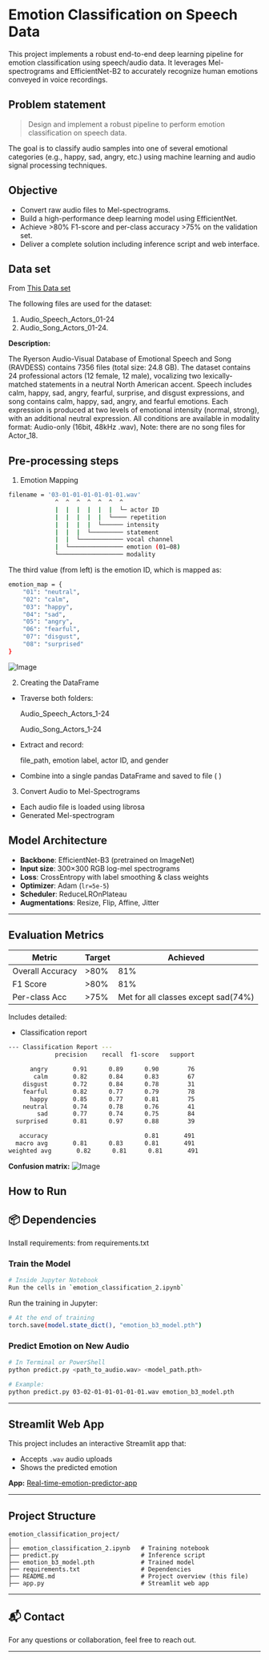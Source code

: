 
# Emotion Classification on Speech Data

This project implements a robust end-to-end deep learning pipeline for emotion classification using speech/audio data. It leverages Mel-spectrograms and EfficientNet-B2 to accurately recognize human emotions conveyed in voice recordings.


## Problem statement
> Design and implement a robust pipeline to perform emotion classification on speech data.

The goal is to classify audio samples into one of several emotional categories (e.g., happy, sad, angry, etc.) using machine learning and audio signal processing techniques.

## Objective
- Convert raw audio files to Mel-spectrograms.
- Build a high-performance deep learning model using EfficientNet.
- Achieve >80% F1-score and per-class accuracy >75% on the validation set.
- Deliver a complete solution including inference script and web interface.

## Data set
From [This Data set](https://zenodo.org/records/1188976#.XCx-tc9KhQI)

The following files are used for the  dataset:
1. Audio_Speech_Actors_01-24
2. Audio_Song_Actors_01-24.

**Description:**

The Ryerson Audio-Visual Database of Emotional Speech and Song (RAVDESS) contains 7356 files (total size: 24.8 GB). The dataset contains 24 professional actors (12 female, 12 male), vocalizing two lexically-matched statements in a neutral North American accent. Speech includes calm, happy, sad, angry, fearful, surprise, and disgust expressions, and song contains calm, happy, sad, angry, and fearful emotions. Each expression is produced at two levels of emotional intensity (normal, strong), with an additional neutral expression. All conditions are available in modality format: Audio-only (16bit, 48kHz .wav),  Note: there are no song files for Actor_18.





## Pre-processing steps

1. Emotion Mapping
```bash
filename = '03-01-01-01-01-01-01.wav'
             ^  ^  ^  ^  ^  ^  ^
             |  |  |  |  |  |  └─ actor ID
             |  |  |  |  |  └──── repetition
             |  |  |  |  └────── intensity
             |  |  |  └───────── statement
             |  |  └──────────── vocal channel
             |  └─────────────── emotion (01–08)
             └────────────────── modality

```
The third value (from left) is the emotion ID, which is mapped as:

```bash
emotion_map = {
    "01": "neutral",
    "02": "calm",
    "03": "happy",
    "04": "sad",
    "05": "angry",
    "06": "fearful",
    "07": "disgust",
    "08": "surprised"
}
```

![Image](https://github.com/user-attachments/assets/84c5fe73-d1d8-43b7-93dd-925effefde1f)


2. Creating the DataFrame

- Traverse both folders:

   Audio_Speech_Actors_1-24

   Audio_Song_Actors_1-24

- Extract and record:

  file_path, emotion label, actor ID, and gender

- Combine into a single pandas DataFrame and saved to file ( )

3. Convert Audio to Mel-Spectrograms
- Each audio file is loaded using librosa
- Generated Mel-spectrogram




## Model Architecture

- **Backbone**: EfficientNet-B3 (pretrained on ImageNet)
- **Input size**: 300×300 RGB log-mel spectrograms
- **Loss**: CrossEntropy with label smoothing & class weights
- **Optimizer**: Adam (`lr=5e-5`)
- **Scheduler**: ReduceLROnPlateau
- **Augmentations**: Resize, Flip, Affine, Jitter

---



## Evaluation Metrics

| Metric          | Target       | Achieved   |
|-----------------|--------------|------------|
| Overall Accuracy| >80%         | 81%         |
| F1 Score        | >80%         |  81%       |
| Per-class Acc   | >75%         | Met for all classes except sad(74%) |

Includes detailed:
- Classification report
 ```bash
--- Classification Report ---
              precision    recall  f1-score   support

       angry       0.91      0.89      0.90        76
        calm       0.82      0.84      0.83        67
     disgust       0.72      0.84      0.78        31
     fearful       0.82      0.77      0.79        78
       happy       0.85      0.77      0.81        75
     neutral       0.74      0.78      0.76        41
         sad       0.77      0.74      0.75        84
   surprised       0.81      0.97      0.88        39

    accuracy                           0.81       491
   macro avg       0.81      0.83      0.81       491
weighted avg       0.82      0.81      0.81       491
```
**Confusion matrix:**
![Image](https://github.com/user-attachments/assets/9c47370b-bec8-4203-871d-9fa121f6e70d)


## How to Run
## 📦 Dependencies

Install requirements: from requirements.txt

### Train the Model
```bash
# Inside Jupyter Notebook
Run the cells in `emotion_classification_2.ipynb`
```
Run the training in Jupyter:
```bash
# At the end of training
torch.save(model.state_dict(), "emotion_b3_model.pth")
```

### Predict Emotion on New Audio
```bash
# In Terminal or PowerShell
python predict.py <path_to_audio.wav> <model_path.pth>

# Example:
python predict.py 03-02-01-01-01-01-01.wav emotion_b3_model.pth
```
---

## Streamlit Web App

This project includes an interactive Streamlit app that:
- Accepts `.wav` audio uploads
- Shows the predicted emotion

**App:**
[Real-time-emotion-predictor-app](https://real-time-emotion-predictor.streamlit.app/)

---

##  Project Structure

```
emotion_classification_project/
│
├── emotion_classification_2.ipynb   # Training notebook
├── predict.py                       # Inference script
├── emotion_b3_model.pth             # Trained model
├── requirements.txt                 # Dependencies
├── README.md                        # Project overview (this file)
├── app.py                           # Streamlit web app
```

---

## 📬 Contact

For any questions or collaboration, feel free to reach out.

---
